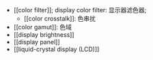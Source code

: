 - [[color filter]]; display color filter: 显示器滤色器;
    - [[color crosstalk]]: 色串扰
- [[color gamut]]: 色域
- [[display brightness]]
- [[display panel]]
- [[liquid-crystal display (LCD)]]
